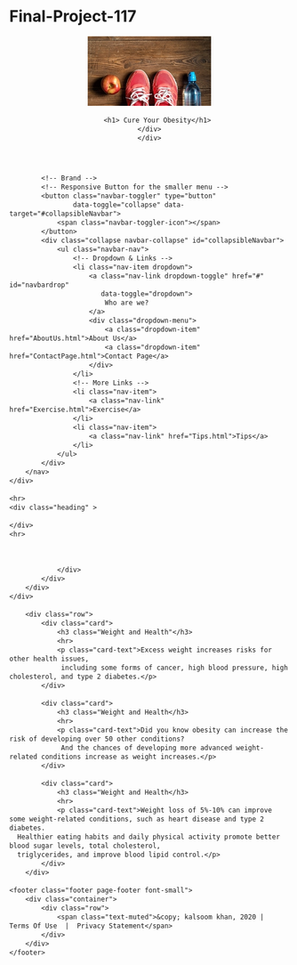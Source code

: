 # Final-Project-117
<!-- kalsoom khan-->
<!-- Professor Hendela -->
<!-- IS 117-002 -->
<!-- Spring 2020 Semester -->

<!DOCTYPE html>
<html lang="en">
<head>
    <meta charset="UTF-8">
    <title>Obesity</title>
     <link rel="shortcut icon" href="Images/Logos.png">
    <link rel="stylesheet"
          href="https://stackpath.bootstrapcdn.com/bootstrap/4.4.1/css/bootstrap.min.css"
          integrity="sha384-Vkoo8x4CGsO3+Hhxv8T/Q5PaXtkKtu6ug5TOeNV6gBiFeWPGFN9MuhOf23Q9Ifjh"
          crossorigin="anonymous">
    <link href="css/main.css" rel="stylesheet">
</head>
<header>
    <div class="row">
        <div class="logo-row">
          <a href="index.html"><img src="Images/FitAndActive.png" alt="Logo"></a>
        
        <h1> Cure Your Obesity</h1>
    </div>
    </div>
</header>
<body>

<div class="container-fluid">
    <div class="row">
        <nav class="navbar navbar-expand-md
                    justify-content-start
                    bg-dark navbar-dark
                    col-12">

            <!-- Brand -->
            <!-- Responsive Button for the smaller menu -->
            <button class="navbar-toggler" type="button"
                    data-toggle="collapse" data-target="#collapsibleNavbar">
                <span class="navbar-toggler-icon"></span>
            </button>
            <div class="collapse navbar-collapse" id="collapsibleNavbar">
                <ul class="navbar-nav">
                    <!-- Dropdown & Links -->
                    <li class="nav-item dropdown">
                        <a class="nav-link dropdown-toggle" href="#" id="navbardrop"
                           data-toggle="dropdown">
                            Who are we?
                        </a>
                        <div class="dropdown-menu">
                            <a class="dropdown-item" href="AboutUs.html">About Us</a>
                            <a class="dropdown-item" href="ContactPage.html">Contact Page</a>
                        </div>
                    </li>
                    <!-- More Links -->
                    <li class="nav-item">
                        <a class="nav-link" href="Exercise.html">Exercise</a>
                    </li>
                    <li class="nav-item">
                        <a class="nav-link" href="Tips.html">Tips</a>
                    </li>
                </ul>
            </div>
        </nav>
    </div>

    <hr>
    <div class="heading" >
        
    </div>
    <hr>

    
                   
                </div>
            </div>
        </div>
    </div>

        <div class="row">
            <div class="card">
                <h3 class="Weight and Health"</h3>
                <hr>
                <p class="card-text">Excess weight increases risks for other health issues,
                 including some forms of cancer, high blood pressure, high cholesterol, and type 2 diabetes.</p>
            </div>

            <div class="card">
                <h3 class="Weight and Health</h3>
                <hr>
                <p class="card-text">Did you know obesity can increase the risk of developing over 50 other conditions?
                 And the chances of developing more advanced weight-related conditions increase as weight increases.</p>
            </div>

            <div class="card">
                <h3 class="Weight and Health</h3>
                <hr>
                <p class="card-text">Weight loss of 5%-10% can improve some weight-related conditions, such as heart disease and type 2 diabetes.
      Healthier eating habits and daily physical activity promote better blood sugar levels, total cholesterol, 
      triglycerides, and improve blood lipid control.</p>
            </div>
        </div>

    <footer class="footer page-footer font-small">
        <div class="container">
            <div class="row">
                <span class="text-muted">&copy; kalsoom khan, 2020 |  Terms Of Use  |  Privacy Statement</span>
            </div>
        </div>
    </footer>
</div>


<script src="https://code.jquery.com/jquery-3.4.1.slim.min.js"
        integrity="sha384-J6qa4849blE2+poT4WnyKhv5vZF5SrPo0iEjwBvKU7imGFAV0wwj1yYfoRSJoZ+n"
        crossorigin="anonymous"></script>
<script src="https://cdn.jsdelivr.net/npm/popper.js@1.16.0/dist/umd/popper.min.js"
        integrity="sha384-Q6E9RHvbIyZFJoft+2mJbHaEWldlvI9IOYy5n3zV9zzTtmI3UksdQRVvoxMfooAo"
        crossorigin="anonymous"></script>
<script src="https://stackpath.bootstrapcdn.com/bootstrap/4.4.1/js/bootstrap.min.js"
        integrity="sha384-wfSDF2E50Y2D1uUdj0O3uMBJnjuUD4Ih7YwaYd1iqfktj0Uod8GCExl3Og8ifwB6"
        crossorigin="anonymous"></script>
</body>
</html>
